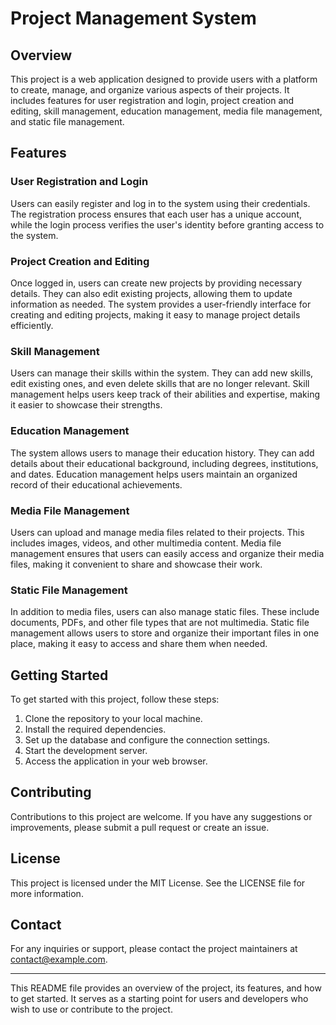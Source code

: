 # Project Management System

## Overview

This project is a web application designed to provide users with a platform to create, manage, and organize various aspects of their projects. It includes features for user registration and login, project creation and editing, skill management, education management, media file management, and static file management.

## Features

### User Registration and Login

Users can easily register and log in to the system using their credentials. The registration process ensures that each user has a unique account, while the login process verifies the user's identity before granting access to the system.

### Project Creation and Editing

Once logged in, users can create new projects by providing necessary details. They can also edit existing projects, allowing them to update information as needed. The system provides a user-friendly interface for creating and editing projects, making it easy to manage project details efficiently.

### Skill Management

Users can manage their skills within the system. They can add new skills, edit existing ones, and even delete skills that are no longer relevant. Skill management helps users keep track of their abilities and expertise, making it easier to showcase their strengths.

### Education Management

The system allows users to manage their education history. They can add details about their educational background, including degrees, institutions, and dates. Education management helps users maintain an organized record of their educational achievements.

### Media File Management

Users can upload and manage media files related to their projects. This includes images, videos, and other multimedia content. Media file management ensures that users can easily access and organize their media files, making it convenient to share and showcase their work.

### Static File Management

In addition to media files, users can also manage static files. These include documents, PDFs, and other file types that are not multimedia. Static file management allows users to store and organize their important files in one place, making it easy to access and share them when needed.

## Getting Started

To get started with this project, follow these steps:

1. Clone the repository to your local machine.
2. Install the required dependencies.
3. Set up the database and configure the connection settings.
4. Start the development server.
5. Access the application in your web browser.

## Contributing

Contributions to this project are welcome. If you have any suggestions or improvements, please submit a pull request or create an issue.

## License

This project is licensed under the MIT License. See the LICENSE file for more information.

## Contact

For any inquiries or support, please contact the project maintainers at [contact@example.com](mailto:contact@example.com).

---

This README file provides an overview of the project, its features, and how to get started. It serves as a starting point for users and developers who wish to use or contribute to the project.
